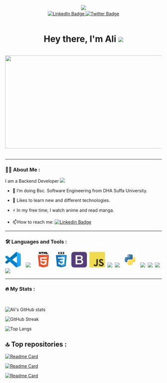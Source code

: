 <div id="header" align="center">
  <img src="https://media.giphy.com/media/M9gbBd9nbDrOTu1Mqx/giphy.gif" width="100"/>
    <div id="badges">
      <a href="https://www.linkedin.com/in/itsalifarooq/">
        <img src="https://img.shields.io/badge/LinkedIn-blue?style=for-the-badge&logo=linkedin&logoColor=white" alt="LinkedIn Badge"/>
      </a>
      <a href="https://twitter.com/al1_far00q">
        <img src="https://img.shields.io/badge/Twitter-blue?style=for-the-badge&logo=twitter&logoColor=white" alt="Twitter Badge"/>
      </a>
  </div>
    <img src="https://komarev.com/ghpvc/?username=alifaroo-q&style=flat-square&color=blue" alt=""/>
    <h1>
      Hey there, I'm Ali
      <img src="https://media.giphy.com/media/hvRJCLFzcasrR4ia7z/giphy.gif" width="30px"/>
    </h1>
</div>

<br>
<div align="center">
  <img src="https://media.giphy.com/media/dWesBcTLavkZuG35MI/giphy.gif" width="600" height="300"/>
</div>
<br>

---

### :man_technologist: About Me :

I am a Backend Developer <img src="https://media.giphy.com/media/WUlplcMpOCEmTGBtBW/giphy.gif" width="30">

- :telescope: I’m doing Bsc. Software Engineering from DHA Suffa University.

- :seedling: Likes to learn new and different technologies.

- :zap: In my free time, I watch anime and read manga.

- :mailbox:How to reach me: [![Linkedin Badge](https://img.shields.io/badge/-LinkedIn-blue?style=flat&logo=Linkedin&logoColor=white)](https://www.linkedin.com/in/itsalifarooq/)


---

### :hammer_and_wrench: Languages and Tools :

<div>
  <img width=50px src="https://raw.githubusercontent.com/github/explore/80688e429a7d4ef2fca1e82350fe8e3517d3494d/topics/visual-studio-code/visual-studio-code.png">&nbsp;&nbsp;&nbsp;
  <img width=50px src="https://seeklogo.com/images/I/intellij-idea-logo-F0395EF783-seeklogo.com.png">&nbsp;&nbsp;&nbsp;
  <img width=50px src="https://raw.githubusercontent.com/github/explore/80688e429a7d4ef2fca1e82350fe8e3517d3494d/topics/html/html.png">&nbsp;
  <img width=50px src="https://raw.githubusercontent.com/github/explore/80688e429a7d4ef2fca1e82350fe8e3517d3494d/topics/css/css.png">&nbsp;
  <img width=50px src="https://raw.githubusercontent.com/github/explore/80688e429a7d4ef2fca1e82350fe8e3517d3494d/topics/bootstrap/bootstrap.png">&nbsp;
  <img width=50px src="https://raw.githubusercontent.com/github/explore/80688e429a7d4ef2fca1e82350fe8e3517d3494d/topics/javascript/javascript.png">&nbsp;
  <img width=50px src="https://upload.wikimedia.org/wikipedia/commons/thumb/a/a7/React-icon.svg/1024px-React-icon.svg.png">&nbsp;
  <img width=50px src="https://seeklogo.com/images/N/nodejs-logo-FBE122E377-seeklogo.com.png">&nbsp;
  <img width=50px src="https://raw.githubusercontent.com/github/explore/80688e429a7d4ef2fca1e82350fe8e3517d3494d/topics/python/python.png">&nbsp;
  <img width=50px src="https://upload.wikimedia.org/wikipedia/commons/1/18/C_Programming_Language.svg">&nbsp;
  <img width=50px src="https://brandslogos.com/wp-content/uploads/images/large/java-logo-1.png">&nbsp;
  <img width=50px src="https://upload.wikimedia.org/wikipedia/commons/thumb/1/18/ISO_C%2B%2B_Logo.svg/800px-ISO_C%2B%2B_Logo.svg.png">&nbsp;
  <img width=50px src="https://seeklogo.com/images/T/tailwind-css-logo-5AD4175897-seeklogo.com.png">&nbsp;
</div>
                                                                                                                                            
---
                                                                                                                                             
### :fire: My Stats :
                                                                                                                                              
<br>
                                                                                                                                              
![Ali's GitHub stats](https://github-readme-stats.vercel.app/api?username=alifaroo-q&show_icons=true&theme=dracula)

![GitHub Streak](http://github-readme-streak-stats.herokuapp.com?user=alifaroo-q&theme=dracula)

![Top Langs](https://github-readme-stats.vercel.app/api/top-langs/?username=alifaroo-q&layout=compact&theme=dracula)

## :top: Top repositories :


 [![Readme Card](https://github-readme-stats.vercel.app/api/pin/?username=alifaroo-q&repo=todo-react-app&theme=dracula)](https://github.com/alifaroo-q/todo-react-app)
 
 [![Readme Card](https://github-readme-stats.vercel.app/api/pin/?username=alifaroo-q&repo=quizzical-app&theme=dracula)](https://github.com/alifaroo-q/quizzical-app)
 
 [![Readme Card](https://github-readme-stats.vercel.app/api/pin/?username=alifaroo-q&repo=TODO-APP&theme=dracula)](https://github.com/alifaroo-q/TODO-APP)
 
